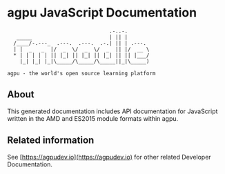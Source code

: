 # agpu JavaScript Documentation

```
                                 .-..-.
   _____                         | || |
  /____/-.---_  .---.  .---.  .-.| || | .---.
  | |  _   _  |/  _  \/  _  \/  _  || |/  __ \
  * | | | | | || |_| || |_| || |_| || || |___/
    |_| |_| |_|\_____/\_____/\_____||_|\_____)

agpu - the world's open source learning platform

```

## About
This generated documentation includes API documentation for JavaScript written in the AMD and ES2015 module formats within agpu.

## Related information
See [https://agpudev.io](https://agpudev.io) for other related Developer Documentation.
